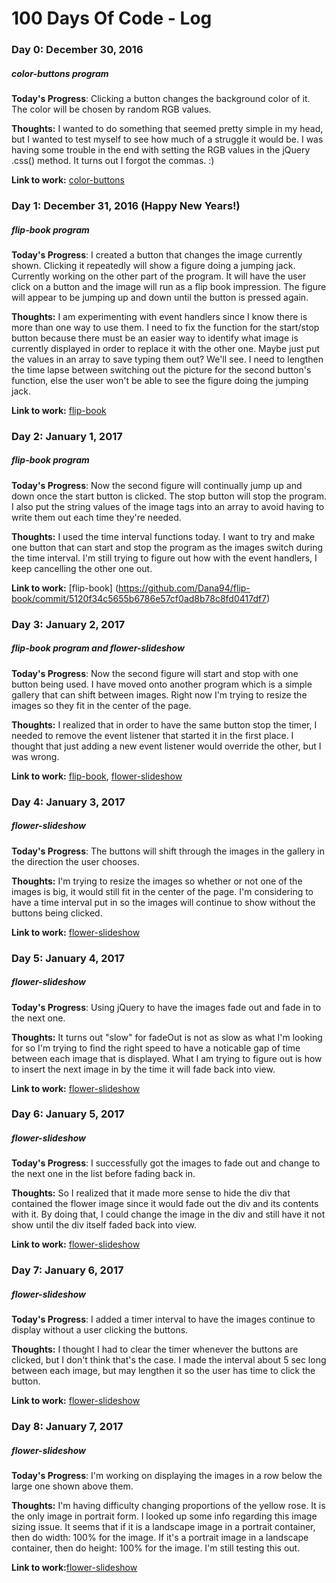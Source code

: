 # 100 Days Of Code - Log

### Day 0: December 30, 2016 
##### color-buttons program

**Today's Progress**: Clicking a button changes the background color of it. The color will be chosen by random RGB values. 

**Thoughts:** I wanted to do something that seemed pretty simple in my head, but I wanted to test myself to see how much of a struggle it would be. I was having some trouble in the end with setting the RGB values in the jQuery .css() method. It turns out I forgot the commas. :)

**Link to work:** [color-buttons](https://github.com/Dana94/color-buttons/commit/091344822867a2671bf70d323a81d2fd4252c1bd)

### Day 1: December 31, 2016 (Happy New Years!)
##### flip-book program

**Today's Progress**: I created a button that changes the image currently shown. Clicking it repeatedly will show a figure doing a jumping jack. Currently working on the other part of the program. It will have the user click on a button and the image will run as a flip book impression. The figure will appear to be jumping up and down until the button is pressed again.  

**Thoughts:** I am experimenting with event handlers since I know there is more than one way to use them. I need to fix the function for the start/stop button because there must be an easier way to identify what image is currently displayed in order to replace it with the other one. Maybe just put the values in an array to save typing them out? We'll see. I need to lengthen the time lapse between switching out the picture for the second button's function, else the user won't be able to see the figure doing the jumping jack. 

**Link to work:** [flip-book](https://github.com/Dana94/flip-book/commit/2467ab3a431b4e4121a2fb7dfd51a73aa5966079)

### Day 2: January 1, 2017
##### flip-book program

**Today's Progress**: Now the second figure will continually jump up and down once the start button is clicked. The stop button will stop the program. I also put the string values of the image tags into an array to avoid having to write them out each time they're needed. 

**Thoughts:** I used the time interval functions today. I want to try and make one button that can start and stop the program as the images switch during the time interval. I'm still trying to figure out how with the event handlers, I keep cancelling the other one out.

**Link to work:** [flip-book] (https://github.com/Dana94/flip-book/commit/5120f34c5655b6786e57cf0ad8b78c8fd0417df7)

### Day 3: January 2, 2017
##### flip-book program and flower-slideshow

**Today's Progress**: Now the second figure will start and stop with one button being used. I have moved onto another program which is a simple gallery that can shift between images. Right now I'm trying to resize the images so they fit in the center of the page.

**Thoughts:** I realized that in order to have the same button stop the timer, I needed to remove the event listener that started it in the first place. I thought that just adding a new event listener would override the other, but I was wrong.

**Link to work:** [flip-book](https://github.com/Dana94/flip-book/commit/9d9c364f3e508f58d1c91e1cf75bb0f57738f3b2), 
[flower-slideshow](https://github.com/Dana94/flower-slideshow/commit/b02fdc0f4a045f3d98e26a73aa0e448c04ec71a9)

### Day 4: January 3, 2017
##### flower-slideshow

**Today's Progress**: The buttons will shift through the images in the gallery in the direction the user chooses.

**Thoughts:** I'm trying to resize the images so whether or not one of the images is big, it would still fit in the center of the page. I'm considering to have a time interval put in so the images will continue to show without the buttons being clicked.

**Link to work:** [flower-slideshow](https://github.com/Dana94/flower-slideshow/commit/77f7e0b8c2d5bf0f8882fd2644c034ac4ddb410c)

### Day 5: January 4, 2017
##### flower-slideshow

**Today's Progress**: Using jQuery to have the images fade out and fade in to the next one.

**Thoughts:** It turns out "slow" for fadeOut is not as slow as what I'm looking for so I'm trying to find the right speed to have a noticable gap of time between each image that is displayed. What I am trying to figure out is how to insert the next image in by the time it will fade back into view.

**Link to work:** [flower-slideshow](https://github.com/Dana94/flower-slideshow/commit/661f2e68f95118bb70b1b89fb4da29534234deaa)

### Day 6: January 5, 2017
##### flower-slideshow

**Today's Progress**: I successfully got the images to fade out and change to the next one in the list before fading back in.

**Thoughts:** So I realized that it made more sense to hide the div that contained the flower image since it would fade out the div and its contents with it. By doing that, I could change the image in the div and still have it not show until the div itself faded back into view.

**Link to work:** [flower-slideshow](https://github.com/Dana94/flower-slideshow/commit/a51392638fbaa9b053558629040f5eac8802f0fd)

### Day 7: January 6, 2017
##### flower-slideshow

**Today's Progress**: I added a timer interval to have the images continue to display without a user clicking the buttons.

**Thoughts:** I thought I had to clear the timer whenever the buttons are clicked, but I don't think that's the case. I made the interval about 5 sec long between each image, but may lengthen it so the user has time to click the button.

**Link to work:** [flower-slideshow](https://github.com/Dana94/flower-slideshow/commit/4ce0c2384d65a1daddcb2d1c2ad9ca2e8d4593a1)

### Day 8: January 7, 2017
##### flower-slideshow

**Today's Progress**: I'm working on displaying the images in a row below the large one shown above them.

**Thoughts:** I'm having difficulty changing proportions of the yellow rose. It is the only image in portrait form. I looked up some info regarding this image sizing issue. It seems that if it is a landscape image in a portrait container, then do width: 100% for the image. If it's a portrait image in a landscape container, then do height: 100% for the image. I'm still testing this out.

**Link to work:**[flower-slideshow](https://github.com/Dana94/flower-slideshow/commit/bb882b8de6ad20ef259a00c3e9a84b6622579081)
